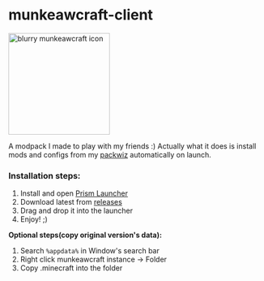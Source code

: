 # munkeawcraft-client
<img src="https://github.com/munkeawtoast/munkeawtoast/blob/main/pixelated-mapraw.png?raw=true" alt="blurry munkeawcraft icon" width="200"/>

A modpack I made to play with my friends :)
Actually what it does is install mods and configs from my [packwiz](http://packwiz.infra.link) automatically on launch.


### Installation steps:
1. Install and open [Prism Launcher](https://prismlauncher.org/download)
2. Download latest from [releases](https://github.com/munkeawtoast/munkeawcraft-client/releases)
3. Drag and drop it into the launcher
4. Enjoy! ;)

**Optional steps(copy original version's data):**
1. Search `%appdata%` in Window's search bar
2. Right click munkeawcraft instance -> Folder
3. Copy .minecraft into the folder
